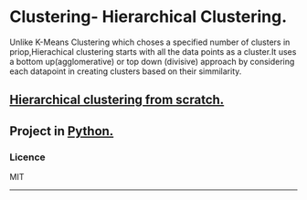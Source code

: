 # Clustering- Hierarchical Clustering.

Unlike K-Means Clustering which choses a specified number of clusters in priop,Hierachical clustering starts with all the data points as a cluster.It uses a bottom up(agglomerative) or top down (divisive) approach by considering each datapoint in creating clusters based on their simmilarity.

## [Hierarchical clustering from scratch.](https://github.com/GeorgeOduor/unsupervised-learning/blob/master/hierarchical%20clustering/hierachical%20clustering.ipynb)

## Project in [Python.]()

### Licence 

MIT
___
